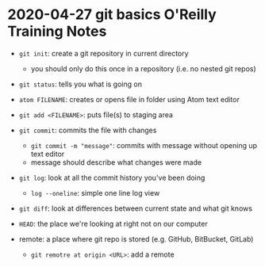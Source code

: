# 2020-04-27 git basics O'Reilly Training Notes

- `git init`: create a git repository in current directory
  - you should only do this once in a repository (i.e. no nested git repos)
- `git status`: tells you what is going on

- `atom FILENAME`: creates or opens file in folder using Atom text editor

- `git add <FILENAME>`: puts file(s) to staging area
- `git commit`: commits the file with changes
  - `git commit -m "message"`: commits with message without opening up text editor
  - message should describe what changes were made

- `git log`: look at all the commit history you've been doing
  - `log --oneline`: simple one line log view
- `git diff`: look at differences between current state and what git knows

- `HEAD`: the place we're looking at right not on our computer

- remote: a place where git repo is stored (e.g. GitHub, BitBucket, GitLab)
  - `git remotre at origin <URL>`: add a remote
